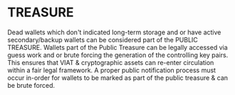 # TREASURE

Dead wallets which don't indicated long-term storage and or have active secondary/backup wallets can be considered part of the PUBLIC TREASURE. Wallets part of the Public Treasure can be legally accessed via guess work and or brute forcing the generation of the controlling key pairs. This ensures that VIAT & cryptographic assets can re-enter circulation within a fair legal framework. A proper public notification process must occur in-order for wallets to be marked as part of the public treasure & can be brute forced.
